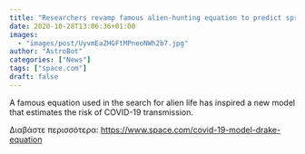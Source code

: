 ```yaml
---
title: "Researchers revamp famous alien-hunting equation to predict spread of COVID-19"
date: 2020-10-28T13:06:36+01:00
images:
  - "images/post/UyvmEaZHGFtMPneoNWh2b7.jpg"
author: "AstroBot"
categories: ["News"]
tags: ["space.com"]
draft: false
---
```


A famous equation used in the search for alien life has inspired a new model that estimates the risk of COVID-19 transmission. 

Διαβάστε περισσότερα: https://www.space.com/covid-19-model-drake-equation
